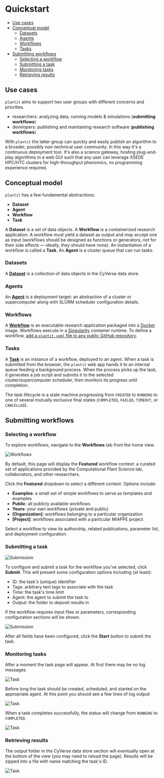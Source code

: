 # Quickstart

<!-- START doctoc generated TOC please keep comment here to allow auto update -->
<!-- DON'T EDIT THIS SECTION, INSTEAD RE-RUN doctoc TO UPDATE -->


- [Use cases](#use-cases)
- [Conceptual model](#conceptual-model)
  - [Datasets](#datasets)
  - [Agents](#agents)
  - [Workflows](#workflows)
  - [Tasks](#tasks)
- [Submitting workflows](#submitting-workflows)
  - [Selecting a workflow](#selecting-a-workflow)
  - [Submitting a task](#submitting-a-task)
  - [Monitoring tasks](#monitoring-tasks)
  - [Retrieving results](#retrieving-results)

<!-- END doctoc generated TOC please keep comment here to allow auto update -->

## Use cases

`plantit` aims to support two user groups with different concerns and priorities.

- researchers: analyzing data, running models & simulations (**submitting workflows**)
- developers: publishing and maintaining research software (**publishing workflows**)

With `plantit` the latter group can quickly and easily publish an algorithm to a broader, possibly non-technical user community. In this way it's a continuous deployment tool. It's also a science gateway, hosting plug-and-play algorithms in a web GUI such that any user can leverage XSEDE HPC/HTC clusters for high-throughput phenomics, no programming experience required.

## Conceptual model

`plantit` has a few fundamental abstractions:

- <i class="fas fa-database fa-1x fa-fw"></i> **Dataset**
- <i class="fas fa-server fa-1x fa-fw"></i> **Agent**
- <i class="fas fa-stream fa-1x fa-fw"></i> **Workflow**
- <i class="fas fa-tasks fa-1x fa-fw"></i> **Task**

A <i class="fas fa-database fa-1x fa-fw"></i> **Dataset** is a set of data objects. A <i class="fas fa-stream fa-1x fa-fw"></i> **Workflow** is a containerized research application. A workflow *must* yield a dataset as output and *may* accept one as input (workflows should be designed as functions or generators, *not* for their side effects &mdash; ideally, they should have none). An instantiation of a workflow is called a <i class="fas fa-tasks fa-1x fa-fw"></i> **Task**. An <i class="fas fa-server fa-1x fa-fw"></i> **Agent** is a cluster queue that can run tasks.

### Datasets

A <i class="fas fa-database fa-1x fa-fw"></i> [**Dataset**](datasets.md) is a collection of data objects in the CyVerse data store. 

### Agents

An <i class="fas fa-server fa-1x fa-fw"></i> [**Agent**](agents.md) is a deployment target: an abstraction of a cluster or supercomputer along with SLURM scheduler configuration details.

### Workflows

A <i class="fas fa-stream fa-1x fa-fw"></i> [**Workflow**](workflows.md) is an executable research application packaged into a [Docker](https://www.docker.com/) image. Workflows execute in a [Singularity](https://sylabs.io/singularity/) container runtime. To define a workflow, [add a `plantit.yaml` file to any public GitHub repository](workflows.md).

### Tasks

A <i class="fas fa-tasks fa-1x fa-fw"></i> [**Task**](tasks.md) is an instance of a workflow, deployed to an agent. When a task is submitted from the browser, the `plantit` web app hands it to an internal queue feeding a background process. When the process picks up the task, it generates a job script and submits it to the selected cluster/supercomputer scheduler, then monitors its progress until completion.

The task lifecycle is a state machine progressing from `CREATED` to `RUNNING` to one of several mutually exclusive final states (`COMPLETED`,  `FAILED`, `TIMEOUT`, or `CANCELLED`).

## Submitting workflows

### Selecting a workflow

To explore workflows, navigate to the <i class="fas fa-stream fa-1x fa-fw"></i> **Workflows** tab from the home view.

![Workflows](../media/workflows.png)

By default, this page will display the <i class="fas fa-certificate fa-1x fa-fw"></i> **Featured** workflow context: a curated set of applications provided by the Computational Plant Science lab, collaborators, and other researchers. 

Click the <i class="fas fa-certificate fa-1x fa-fw"></i> **Featured** dropdown to select a different context. Options include:

- <i class="fas fa-pin fa-1x fa-fw"></i> **Examples**: a small set of simple workflows to serve as templates and examples
- <i class="fas fa-users fa-1x fa-fw"></i> **Public**: all publicly available workflows
- <i class="fas fa-user fa-1x fa-fw"></i> **Yours**: your own workflows (private and public)
- <i class="fas fa-building fa-1x fa-fw"></i> **[Organization]**: workflows belonging to a particular organization
- <i class="fas fa-sprout fa-1x fa-fw"></i> **[Project]**: workflows associated with a particular MIAPPE project

Select a workflow to view its authorship, related publications, parameter list, and deployment configuration.

### Submitting a task

![Submission](../media/workflow_info.png)

To configure and submit a task for the workflow you've selected, click <i class="fas fa-terminal fa-1x fa-fw"></i> **Submit**. This will present some configuration options including (at least):

- ID: the task's (unique) identifier
- Tags: arbitrary text tags to associate with the task
- Time: the task's time limit
- Agent: the agent to submit the task to
- Output: the folder to deposit results in

If the workflow requires input files or parameters, corresponding configuration sections will be shown.

![Submission](../media/workflow_submit.png)

After all fields have been configured, click the <i class="fas fa-angle-right fa-1x fa-fw"></i> **Start** button to submit the task.

### Monitoring tasks

After a moment the task page will appear. At first there may be no log messages.

![Task](../media/task_created.png)

Before long the task should be created, scheduled, and started on the appropriate agent. At this point you should see a few lines of log output:

![Task](../media/task_running.png)

When a task completes successfully, the status will change from `RUNNING` to `COMPLETED`.

![Task](../media/task_completed.png)

### Retrieving results

The output folder in the CyVerse data store section will eventually open at the bottom of the view (you may need to reload the page). Results will be zipped into a file with name matching the task's ID.

![Task](../media/task_results.png)

